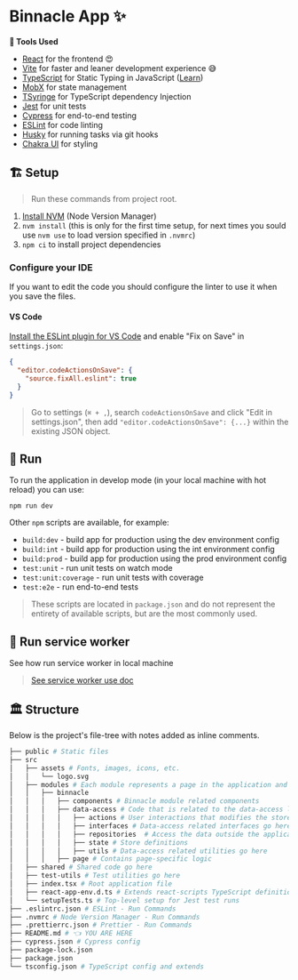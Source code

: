# Binnacle App ✨

**🧰 Tools Used**

- [React](https://reactjs.org/) for the frontend 😍
- [Vite](https://vitejs.dev/) for faster and leaner development experience 😅
- [TypeScript](http://www.typescriptlang.org) for Static Typing in JavaScript ([Learn](http://www.typescriptlang.org/docs/handbook/basic-types.html))
- [MobX](https://mobx.js.org/README.html) for state management
- [TSyringe](https://www.npmjs.com/package/tsyringe) for TypeScript dependency Injection
- [Jest](https://jestjs.io) for unit tests
- [Cypress](https://www.cypress.io) for end-to-end testing
- [ESLint](https://eslint.org) for code linting
- [Husky](https://github.com/typicode/husky/tree/master) for running tasks via git hooks
- [Chakra UI](https://chakra-ui.com/) for styling

## 🏗 Setup

> Run these commands from project root.

1. [Install NVM](https://github.com/creationix/nvm#installation-and-update) (Node Version Manager)
2. `nvm install` (this is only for the first time setup, for next times you sould use `nvm use` to load version specified in `.nvmrc`)
3. `npm ci` to install project dependencies

### Configure your IDE

If you want to edit the code you should configure the linter to use it when you save the files.

#### VS Code

[Install the ESLint plugin for VS Code](https://marketplace.visualstudio.com/items?itemName=dbaeumer.vscode-eslint) and enable "Fix on Save" in `settings.json`:
   ```json
   {
     "editor.codeActionsOnSave": {
       "source.fixAll.eslint": true
     }
   }
   ```
   > Go to settings (`⌘ + ,`), search `codeActionsOnSave` and click "Edit in settings.json", then add `"editor.codeActionsOnSave": {...}` within the existing JSON object.

## 👟 Run

To run the application in develop mode (in your local machine with hot reload) you can use:

```shell
npm run dev
```

Other `npm` scripts are available, for example:

- `build:dev` - build app for production using the dev environment config
- `build:int` - build app for production using the int environment config
- `build:prod` - build app for production using the prod environment config
- `test:unit` - run unit tests on watch mode
- `test:unit:coverage` - run unit tests with coverage
- `test:e2e` - run end-to-end tests

> These scripts are located in `package.json` and do not represent the entirety of available scripts, but are the most commonly used.

## 👷 Run service worker

See how run service worker in local machine

> [See service worker use doc](./doc/service_worker.md)

## 🏛 Structure

Below is the project's file-tree with notes added as inline comments.

```bash
├── public # Static files
├── src
│   ├── assets # Fonts, images, icons, etc.
│   │   └── logo.svg
│   ├── modules # Each module represents a page in the application and doesn't contain data that is often required by other modules!
│   │   ├── binnacle
│   │   │   ├── components # Binnacle module related components
│   │   │   ├── data-access # Code that is related to the data-access layer of this module
│   │   │   │   ├── actions # User interactions that modifies the store
│   │   │   │   ├── interfaces # Data-access related interfaces go here
│   │   │   │   ├── repositories  # Access the data outside the application
│   │   │   │   ├── state # Store definitions
│   │   │   │   ├── utils # Data-access related utilities go here
│   │   │   ├── page # Contains page-specific logic
│   ├── shared # Shared code go here
│   ├── test-utils # Test utilities go here
│   ├── index.tsx # Root application file
│   ├── react-app-env.d.ts # Extends react-scripts TypeScript definitions
│   └── setupTests.ts # Top-level setup for Jest test runs
├── .eslintrc.json # ESLint - Run Commands
├── .nvmrc # Node Version Manager - Run Commands
├── .prettierrc.json # Prettier - Run Commands
├── README.md # 👈 YOU ARE HERE
├── cypress.json # Cypress config
├── package-lock.json
├── package.json
└── tsconfig.json # TypeScript config and extends
```
